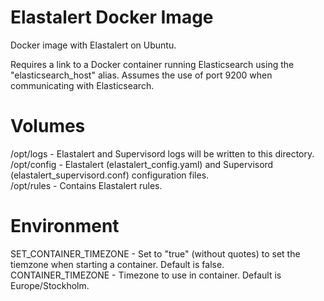 # Elastalert Docker Image
Docker image with Elastalert on Ubuntu.

Requires a link to a Docker container running Elasticsearch using the "elasticsearch_host" alias.
Assumes the use of port 9200 when communicating with Elasticsearch.

# Volumes
/opt/logs       - Elastalert and Supervisord logs will be written to this directory.<br/>
/opt/config     - Elastalert (elastalert_config.yaml) and Supervisord (elastalert_supervisord.conf) configuration files.<br/>
/opt/rules      - Contains Elastalert rules.<br/>

# Environment
SET_CONTAINER_TIMEZONE - Set to "true" (without quotes) to set the tiemzone when starting a container. Default is false.<br/>
CONTAINER_TIMEZONE - Timezone to use in container. Default is Europe/Stockholm.<br/>
